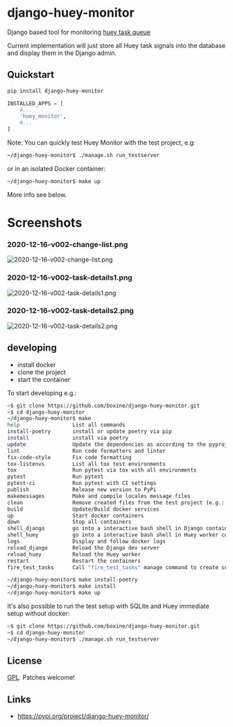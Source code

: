 # django-huey-monitor

Django based tool for monitoring [huey task queue](https://github.com/coleifer/huey)

Current implementation will just store all Huey task signals into the database
and display them in the Django admin.


## Quickstart

```bash
pip install django-huey-monitor
```

```python
INSTALLED_APPS = [
    #...
    'huey_monitor',
    #...
]
```

Note: You can quickly test Huey Monitor with the test project, e.g:

```bash
~/django-huey-monitor$ ./manage.sh run_testserver
```
or in an isolated Docker container:
```bash
~/django-huey-monitor$ make up
```
More info see below.

# Screenshots

### 2020-12-16-v002-change-list.png

![2020-12-16-v002-change-list.png](https://raw.githubusercontent.com/boxine/django-huey-monitor/gh-pages/2020-12-16-v002-change-list.png)

### 2020-12-16-v002-task-details1.png

![2020-12-16-v002-task-details1.png](https://raw.githubusercontent.com/boxine/django-huey-monitor/gh-pages/2020-12-16-v002-task-details1.png)

### 2020-12-16-v002-task-details2.png

![2020-12-16-v002-task-details2.png](https://raw.githubusercontent.com/boxine/django-huey-monitor/gh-pages/2020-12-16-v002-task-details2.png)



## developing

* install docker
* clone the project
* start the container

To start developing e.g.:

```bash
~$ git clone https://github.com/boxine/django-huey-monitor.git
~$ cd django-huey-monitor
~/django-huey-monitor$ make
help                 List all commands
install-poetry       install or update poetry via pip
install              install via poetry
update               Update the dependencies as according to the pyproject.toml file
lint                 Run code formatters and linter
fix-code-style       Fix code formatting
tox-listenvs         List all tox test environments
tox                  Run pytest via tox with all environments
pytest               Run pytest
pytest-ci            Run pytest with CI settings
publish              Release new version to PyPi
makemessages         Make and compile locales message files
clean                Remove created files from the test project (e.g.: SQlite, static files)
build                Update/Build docker services
up                   Start docker containers
down                 Stop all containers
shell_django         go into a interactive bash shell in Django container
shell_huey           go into a interactive bash shell in Huey worker container
logs                 Display and follow docker logs
reload_django        Reload the Django dev server
reload_huey          Reload the Huey worker
restart              Restart the containers
fire_test_tasks      Call "fire_test_tasks" manage command to create some Huey Tasks

~/django-huey-monitor$ make install-poetry
~/django-huey-monitor$ make install
~/django-huey-monitor$ make up
```


It's also possible to run the test setup with SQLite and Huey immediate setup
without docker:

```bash
~$ git clone https://github.com/boxine/django-huey-monitor.git
~$ cd django-huey-monitor
~/django-huey-monitor$ ./manage.sh run_testserver
```


## License

[GPL](LICENSE). Patches welcome!


## Links

* https://pypi.org/project/django-huey-monitor/
